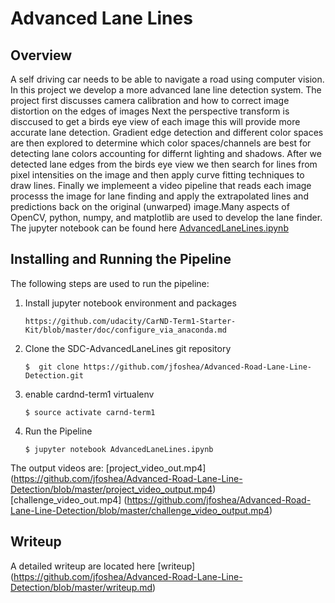 # Advanced Lane Lines 

## Overview
A self driving car needs to be able to navigate a road using computer vision.  In this project we develop a more advanced lane line detection system. The project first discusses camera calibration and how to correct image distortion on the edges of images Next the perspective transform is disccused to get a birds eye view of each image this will provide more accurate lane detection. Gradient edge detection and different color spaces are then explored to determine which color spaces/channels are best for detecting lane colors accounting for differnt lighting and shadows. After we detected lane edges from the birds eye view we then search for lines from pixel intensities on the image and then apply curve fitting techniques to draw lines. Finally we implemeent a video pipeline that reads each image processs the image for lane finding and apply the extrapolated lines and predictions back on the original (unwarped) image.Many aspects of OpenCV, python, numpy, and matplotlib are used to develop the lane finder. The jupyter notebook can be found here  [AdvancedLaneLines.ipynb](https://github.com/jfoshea/SDC-AdvancedLaneLines/blob/master/AdvancedLaneLines.ipynb)

## Installing and Running the Pipeline
The following steps are used to run the pipeline:
1. Install jupyter notebook environment and packages
    ```
    https://github.com/udacity/CarND-Term1-Starter-Kit/blob/master/doc/configure_via_anaconda.md
    ```
2. Clone the SDC-AdvancedLaneLines git repository
    ```  
    $  git clone https://github.com/jfoshea/Advanced-Road-Lane-Line-Detection.git
    ```

3. enable cardnd-term1 virtualenv
    ```
    $ source activate carnd-term1
    ```
4. Run the Pipeline 
    ```
    $ jupyter notebook AdvancedLaneLines.ipynb
    ```

The output videos are:
[project_video_out.mp4] (https://github.com/jfoshea/Advanced-Road-Lane-Line-Detection/blob/master/project_video_output.mp4)
[challenge_video_out.mp4] (https://github.com/jfoshea/Advanced-Road-Lane-Line-Detection/blob/master/challenge_video_output.mp4)

## Writeup 
A detailed writeup are located here [writeup] (https://github.com/jfoshea/Advanced-Road-Lane-Line-Detection/blob/master/writeup.md)

